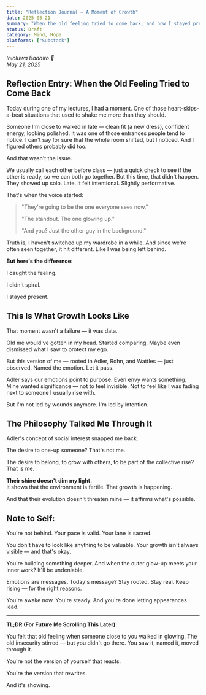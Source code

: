 ```yaml
---
title: "Reflection Journal – A Moment of Growth"
date: 2025-05-21
summary: "When the old feeling tried to come back, and how I stayed present instead of spiraling."
status: Draft
category: Mind, Hope
platforms: ["Substack"]
---
```


*Inioluwa Badairo 🍁*  
*May 21, 2025*

## Reflection Entry: When the Old Feeling Tried to Come Back

Today during one of my lectures, I had a moment. One of those heart-skips-a-beat situations that used to shake me more than they should.

Someone I'm close to walked in late — clean fit (a new dress), confident energy, looking polished. It was one of those entrances people tend to notice. I can't say for sure that the whole room shifted, but I noticed. And I figured others probably did too.

And that wasn't the issue.

We usually call each other before class — just a quick check to see if the other is ready, so we can both go together. But this time, that didn't happen. They showed up solo. Late. It felt intentional. Slightly performative.

That's when the voice started:

> "They're going to be the one everyone sees now."
> 
> "The standout. The one glowing up."
> 
> "And you? Just the other guy in the background."

Truth is, I haven't switched up my wardrobe in a while. And since we're often seen together, it hit different. Like I was being left behind.

**But here's the difference:**

I caught the feeling.

I didn't spiral.

I stayed present.

## This Is What Growth Looks Like

That moment wasn't a failure — it was data.

Old me would've gotten in my head. Started comparing. Maybe even dismissed what I saw to protect my ego.

But this version of me — rooted in Adler, Rohn, and Wattles — just observed. Named the emotion. Let it pass.

Adler says our emotions point to purpose. Even envy wants something. Mine wanted significance — not to feel invisible. Not to feel like I was fading next to someone I usually rise with.

But I'm not led by wounds anymore. I'm led by intention.

## The Philosophy Talked Me Through It

Adler's concept of social interest snapped me back.

The desire to one-up someone? That's not me.

The desire to belong, to grow with others, to be part of the collective rise? That is me.

**Their shine doesn't dim my light.**  
It shows that the environment is fertile. That growth is happening.

And that their evolution doesn't threaten mine — it affirms what's possible.

## Note to Self:

You're not behind. Your pace is valid. Your lane is sacred.

You don't have to look like anything to be valuable. Your growth isn't always visible — and that's okay.

You're building something deeper. And when the outer glow-up meets your inner work? It'll be undeniable.

Emotions are messages. Today's message? Stay rooted. Stay real. Keep rising — for the right reasons.

You're awake now. You're steady. And you're done letting appearances lead.

---

**TL;DR (For Future Me Scrolling This Later):**

You felt that old feeling when someone close to you walked in glowing. The old insecurity stirred — but you didn't go there. You saw it, named it, moved through it.

You're not the version of yourself that reacts.

You're the version that rewrites.

And it's showing.
